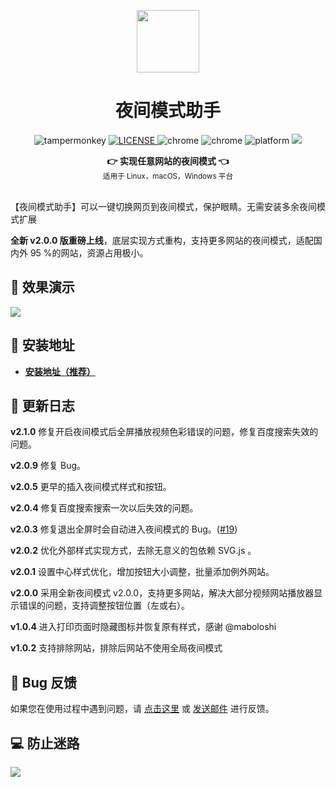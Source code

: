 <center>
<p align="center">
  <a href="https://www.youxiaohou.com" title="点击访问">
    <img width="100" height="100" src="https://www.youxiaohou.com/logo.gif">
  </a>
</p>

<h1 align="center">夜间模式助手</h1>

<p align="center">
  <img src="https://img.shields.io/badge/TamperMonkey-v4.13-brightgreen.svg" alt="tampermonkey">
  <a href="LICENSE">
    <img src="https://img.shields.io/badge/license-AGPLv3.0-lightgrey.svg" alt="LICENSE">
  </a>
  <img src="https://img.shields.io/badge/Chrome-≥76.0-brightgreen.svg" alt="chrome">
  <img src="https://img.shields.io/badge/Edge-≥88.0-brightgreen.svg" alt="chrome">
  <img src="https://img.shields.io/badge/Platform-Windows%20%7C%20Mac%20%7C%20Linux-blue.svg" alt="platform">
  <a href="https://www.youxiaohou.com" title="点击访问">
    <img src="https://img.shields.io/badge/Author-油小猴-red.svg">
  </a>
</p>

<div align="center">
  <strong>👉 实现任意网站的夜间模式 👈</strong><br>
  <sub>适用于 Linux，macOS，Windows 平台</sub>
</div>
</center><br>

【夜间模式助手】可以一键切换网页到夜间模式，保护眼睛。无需安装多余夜间模式扩展

**全新 v2.0.0 版重磅上线**，底层实现方式重构，支持更多网站的夜间模式，适配国内外 95 %的网站，资源占用极小。

## 🎨 效果演示
![](https://s1.ax1x.com/2020/03/16/8YwH1S.gif)

## 💽 安装地址

- **[安装地址（推荐）](https://www.youxiaohou.com/install-darkmode.html)**

## 📝 更新日志

**v2.1.0** 修复开启夜间模式后全屏播放视频色彩错误的问题，修复百度搜索失效的问题。

**v2.0.9** 修复 Bug。

**v2.0.5** 更早的插入夜间模式样式和按钮。

**v2.0.4** 修复百度搜索搜索一次以后失效的问题。

**v2.0.3** 修复退出全屏时会自动进入夜间模式的 Bug。([#19](https://github.com/syhyz1990/darkmode/issues/19))

**v2.0.2** 优化外部样式实现方式，去除无意义的包依赖 SVG.js 。

**v2.0.1** 设置中心样式优化，增加按钮大小调整，批量添加例外网站。

**v2.0.0** 采用全新夜间模式 v2.0.0，支持更多网站，解决大部分视频网站播放器显示错误的问题，支持调整按钮位置（左或右）。

**v1.0.4** 进入打印页面时隐藏图标并恢复原有样式，感谢 @maboloshi

**v1.0.2** 支持排除网站，排除后网站不使用全局夜间模式

## 🐞 Bug 反馈

如果您在使用过程中遇到问题，请 [点击这里](https://wj.qq.com/s2/8150559/6c08/) 或 [发送邮件](mailto:mail@youxiaohou.com) 进行反馈。

## 💻 防止迷路
![](https://cdn.jsdelivr.net/gh/youxiaohou/img/cmqN5niG6ER9oZ2.png)
